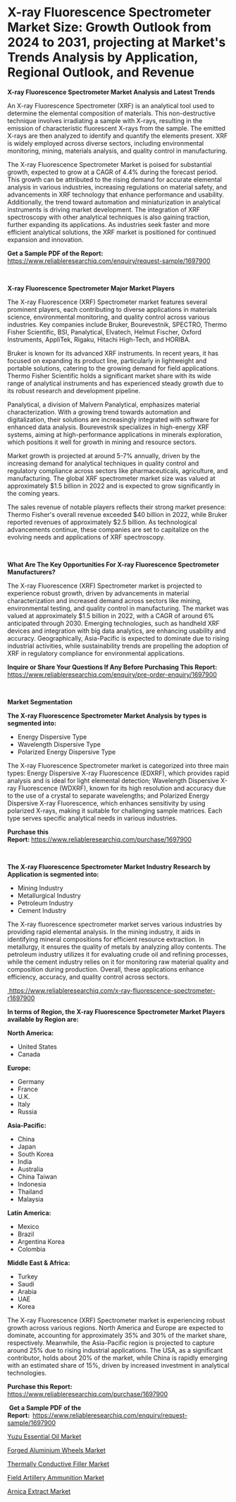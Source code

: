 <p><h1>X-ray Fluorescence Spectrometer Market Size: Growth Outlook from 2024 to 2031, projecting at Market's Trends Analysis by Application, Regional Outlook, and Revenue</h1></p><p><strong>X-ray Fluorescence Spectrometer Market Analysis and Latest Trends</strong></p>
<p><p>An X-ray Fluorescence Spectrometer (XRF) is an analytical tool used to determine the elemental composition of materials. This non-destructive technique involves irradiating a sample with X-rays, resulting in the emission of characteristic fluorescent X-rays from the sample. The emitted X-rays are then analyzed to identify and quantify the elements present. XRF is widely employed across diverse sectors, including environmental monitoring, mining, materials analysis, and quality control in manufacturing.</p><p>The X-ray Fluorescence Spectrometer Market is poised for substantial growth, expected to grow at a CAGR of 4.4% during the forecast period. This growth can be attributed to the rising demand for accurate elemental analysis in various industries, increasing regulations on material safety, and advancements in XRF technology that enhance performance and usability. Additionally, the trend toward automation and miniaturization in analytical instruments is driving market development. The integration of XRF spectroscopy with other analytical techniques is also gaining traction, further expanding its applications. As industries seek faster and more efficient analytical solutions, the XRF market is positioned for continued expansion and innovation.</p></p>
<p><strong>Get a Sample PDF of the Report:&nbsp;</strong> <a href="https://www.reliableresearchiq.com/enquiry/request-sample/1697900?utm_campaign=1119&utm_medium=2&utm_source=Github&utm_content=ia&utm_term=03102024&utm_id=x-ray-fluorescence-spectrometer">https://www.reliableresearchiq.com/enquiry/request-sample/1697900</a></p>
<p>&nbsp;</p>
<p><strong>X-ray Fluorescence Spectrometer Major Market Players</strong></p>
<p><p>The X-ray Fluorescence (XRF) Spectrometer market features several prominent players, each contributing to diverse applications in materials science, environmental monitoring, and quality control across various industries. Key companies include Bruker, Bourevestnik, SPECTRO, Thermo Fisher Scientific, BSI, Panalytical, Elvatech, Helmut Fischer, Oxford Instruments, AppliTek, Rigaku, Hitachi High-Tech, and HORIBA.</p><p>Bruker is known for its advanced XRF instruments. In recent years, it has focused on expanding its product line, particularly in lightweight and portable solutions, catering to the growing demand for field applications. Thermo Fisher Scientific holds a significant market share with its wide range of analytical instruments and has experienced steady growth due to its robust research and development pipeline.</p><p>Panalytical, a division of Malvern Panalytical, emphasizes material characterization. With a growing trend towards automation and digitalization, their solutions are increasingly integrated with software for enhanced data analysis. Bourevestnik specializes in high-energy XRF systems, aiming at high-performance applications in minerals exploration, which positions it well for growth in mining and resource sectors.</p><p>Market growth is projected at around 5-7% annually, driven by the increasing demand for analytical techniques in quality control and regulatory compliance across sectors like pharmaceuticals, agriculture, and manufacturing. The global XRF spectrometer market size was valued at approximately $1.5 billion in 2022 and is expected to grow significantly in the coming years.</p><p>The sales revenue of notable players reflects their strong market presence: Thermo Fisher's overall revenue exceeded $40 billion in 2022, while Bruker reported revenues of approximately $2.5 billion. As technological advancements continue, these companies are set to capitalize on the evolving needs and applications of XRF spectroscopy.</p></p>
<p>&nbsp;</p>
<p><strong>What Are The Key Opportunities For X-ray Fluorescence Spectrometer Manufacturers?</strong></p>
<p><p>The X-ray Fluorescence (XRF) Spectrometer market is projected to experience robust growth, driven by advancements in material characterization and increased demand across sectors like mining, environmental testing, and quality control in manufacturing. The market was valued at approximately $1.5 billion in 2022, with a CAGR of around 6% anticipated through 2030. Emerging technologies, such as handheld XRF devices and integration with big data analytics, are enhancing usability and accuracy. Geographically, Asia-Pacific is expected to dominate due to rising industrial activities, while sustainability trends are propelling the adoption of XRF in regulatory compliance for environmental applications.</p></p>
<p><strong>Inquire or Share Your Questions If Any Before Purchasing This Report:</strong> <a href="https://www.reliableresearchiq.com/enquiry/pre-order-enquiry/1697900?utm_campaign=1119&utm_medium=2&utm_source=Github&utm_content=ia&utm_term=03102024&utm_id=x-ray-fluorescence-spectrometer">https://www.reliableresearchiq.com/enquiry/pre-order-enquiry/1697900</a></p>
<p>&nbsp;</p>
<p><strong>Market Segmentation</strong></p>
<p><strong>The X-ray Fluorescence Spectrometer Market Analysis by types is segmented into:</strong></p>
<p><ul><li>Energy Dispersive Type</li><li>Wavelength Dispersive Type</li><li>Polarized Energy Dispersive Type</li></ul></p>
<p><p>The X-ray Fluorescence Spectrometer market is categorized into three main types: Energy Dispersive X-ray Fluorescence (EDXRF), which provides rapid analysis and is ideal for light elemental detection; Wavelength Dispersive X-ray Fluorescence (WDXRF), known for its high resolution and accuracy due to the use of a crystal to separate wavelengths; and Polarized Energy Dispersive X-ray Fluorescence, which enhances sensitivity by using polarized X-rays, making it suitable for challenging sample matrices. Each type serves specific analytical needs in various industries.</p></p>
<p><strong>Purchase this Report:&nbsp;</strong><a href="https://www.reliableresearchiq.com/purchase/1697900?utm_campaign=1119&utm_medium=2&utm_source=Github&utm_content=ia&utm_term=03102024&utm_id=x-ray-fluorescence-spectrometer">https://www.reliableresearchiq.com/purchase/1697900</a></p>
<p>&nbsp;</p>
<p><strong>The X-ray Fluorescence Spectrometer Market Industry Research by Application is segmented into:</strong></p>
<p><ul><li>Mining Industry</li><li>Metallurgical Industry</li><li>Petroleum Industry</li><li>Cement Industry</li></ul></p>
<p><p>The X-ray fluorescence spectrometer market serves various industries by providing rapid elemental analysis. In the mining industry, it aids in identifying mineral compositions for efficient resource extraction. In metallurgy, it ensures the quality of metals by analyzing alloy contents. The petroleum industry utilizes it for evaluating crude oil and refining processes, while the cement industry relies on it for monitoring raw material quality and composition during production. Overall, these applications enhance efficiency, accuracy, and quality control across sectors.</p></p>
<p><a href="https://www.reliableresearchiq.com/x-ray-fluorescence-spectrometer-r1697900?utm_campaign=1119&utm_medium=2&utm_source=Github&utm_content=ia&utm_term=03102024&utm_id=x-ray-fluorescence-spectrometer">&nbsp;https://www.reliableresearchiq.com/x-ray-fluorescence-spectrometer-r1697900</a></p>
<p><strong>In terms of Region, the X-ray Fluorescence Spectrometer Market Players available by Region are:</strong></p>
<p>
    <p> <strong> North America: </strong>
        <ul>
            <li>United States</li>
            <li>Canada</li>
        </ul>
        </p> 
    <p> <strong> Europe: </strong>
        <ul>
            <li>Germany</li>
            <li>France</li>
            <li>U.K.</li>
            <li>Italy</li>
            <li>Russia</li>
        </ul>
        </p> 
    <p> <strong> Asia-Pacific: </strong>
        <ul>
            <li>China</li>
            <li>Japan</li>
            <li>South Korea</li>
            <li>India</li>
            <li>Australia</li>
            <li>China Taiwan</li>
            <li>Indonesia</li>
            <li>Thailand</li>
            <li>Malaysia</li>
        </ul>
        </p> 
    <p> <strong> Latin America: </strong>
        <ul>
            <li>Mexico</li>
            <li>Brazil</li>
            <li>Argentina Korea</li>
            <li>Colombia</li>
        </ul>
        </p> 
    <p> <strong> Middle East & Africa: </strong>
        <ul>
            <li>Turkey</li>
            <li>Saudi</li>
            <li>Arabia</li>
            <li>UAE</li>
            <li>Korea</li>
        </ul>
    </p>
    </p>
<p><p>The X-ray Fluorescence (XRF) Spectrometer market is experiencing robust growth across various regions. North America and Europe are expected to dominate, accounting for approximately 35% and 30% of the market share, respectively. Meanwhile, the Asia-Pacific region is projected to capture around 25% due to rising industrial applications. The USA, as a significant contributor, holds about 20% of the market, while China is rapidly emerging with an estimated share of 15%, driven by increased investment in analytical technologies.</p></p>
<p><strong>Purchase this Report: </strong><a href="https://www.reliableresearchiq.com/purchase/1697900?utm_campaign=1119&utm_medium=2&utm_source=Github&utm_content=ia&utm_term=03102024&utm_id=x-ray-fluorescence-spectrometer">https://www.reliableresearchiq.com/purchase/1697900</a></p>
<p>&nbsp;<strong>Get a Sample PDF of the Report:&nbsp;&nbsp;</strong><a href="https://www.reliableresearchiq.com/enquiry/request-sample/1697900?utm_campaign=1119&utm_medium=2&utm_source=Github&utm_content=ia&utm_term=03102024&utm_id=x-ray-fluorescence-spectrometer">https://www.reliableresearchiq.com/enquiry/request-sample/1697900</a></p>
<p><strong></strong></p>
<p><p><a href="https://www.linkedin.com/pulse/exploring-yuzu-essential-oil-market-dynamics-revenue-analysis-utcme?utm_campaign=1119&utm_medium=2&utm_source=Github&utm_content=ia&utm_term=03102024&utm_id=x-ray-fluorescence-spectrometer">Yuzu Essential Oil Market</a></p><p><a href="https://www.linkedin.com/pulse/forged-aluminium-wheels-market-forecast-global-trends-analysis-sgqof?utm_campaign=1119&utm_medium=2&utm_source=Github&utm_content=ia&utm_term=03102024&utm_id=x-ray-fluorescence-spectrometer">Forged Aluminium Wheels Market</a></p><p><a href="https://www.linkedin.com/pulse/evolution-thermally-conductive-filler-market-key-shifts-from-i35wf?utm_campaign=1119&utm_medium=2&utm_source=Github&utm_content=ia&utm_term=03102024&utm_id=x-ray-fluorescence-spectrometer">Thermally Conductive Filler Market</a></p><p><a href="https://www.linkedin.com/pulse/field-artillery-ammunition-industry-sector-new-technologies-m4qwf?utm_campaign=1119&utm_medium=2&utm_source=Github&utm_content=ia&utm_term=03102024&utm_id=x-ray-fluorescence-spectrometer">Field Artillery Ammunition Market</a></p><p><a href="https://www.linkedin.com/pulse/arnica-extract-market-analysis-product-segmentation-regional-xkcye?utm_campaign=1119&utm_medium=2&utm_source=Github&utm_content=ia&utm_term=03102024&utm_id=x-ray-fluorescence-spectrometer">Arnica Extract Market</a></p></p>
